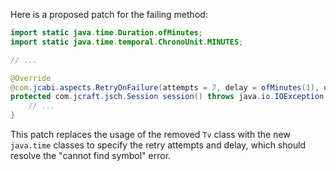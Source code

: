 Here is a proposed patch for the failing method:

```java
import static java.time.Duration.ofMinutes;
import static java.time.temporal.ChronoUnit.MINUTES;

// ...

@Override
@com.jcabi.aspects.RetryOnFailure(attempts = 7, delay = ofMinutes(1), unit = MINUTES, verbose = false, types = java.io.IOException.class)
protected com.jcraft.jsch.Session session() throws java.io.IOException {
    // ...
}
```

This patch replaces the usage of the removed `Tv` class with the new `java.time` classes to specify the retry attempts and delay, which should resolve the "cannot find symbol" error.